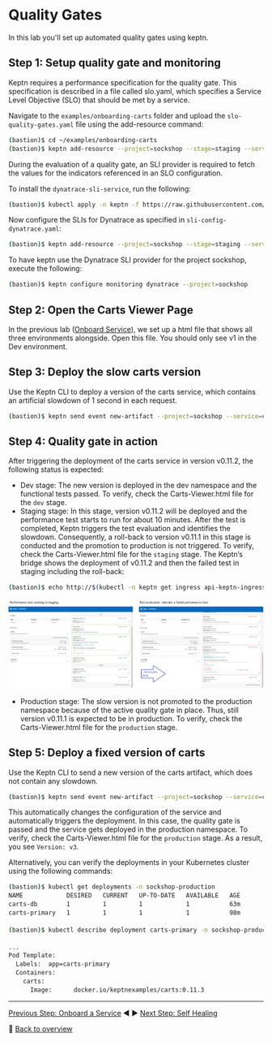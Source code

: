 # Quality Gates

In this lab you'll set up automated quality gates using keptn.

## Step 1: Setup quality gate and monitoring

Keptn requires a performance specification for the quality gate. This specification is described in a file called slo.yaml, which specifies a Service Level Objective (SLO) that should be met by a service.

Navigate to the `examples/onboarding-carts` folder and upload the `slo-quality-gates.yaml` file using the add-resource command:

```bash
(bastion)$ cd ~/examples/onboarding-carts
(bastion)$ keptn add-resource --project=sockshop --stage=staging --service=carts --resource=slo-quality-gates.yaml --resourceUri=slo.yaml
```

During the evaluation of a quality gate, an SLI provider is required to fetch the values for the indicators referenced in an SLO configuration.

To install the `dynatrace-sli-service`, run the following:

```bash
(bastion)$ kubectl apply -n keptn -f https://raw.githubusercontent.com/keptn-contrib/dynatrace-sli-service/0.7.0/deploy/service.yaml
```

Now configure the SLIs for Dynatrace as specified in `sli-config-dynatrace.yaml`:
```bash
(bastion)$ keptn add-resource --project=sockshop --stage=staging --service=carts --resource=sli-config-dynatrace.yaml --resourceUri=dynatrace/sli.yaml
```
To have keptn use the Dynatrace SLI provider for the project sockshop, execute the following:
```bash
(bastion)$ keptn configure monitoring dynatrace --project=sockshop
```

## Step 2: Open the Carts Viewer Page

In the previous lab ([Onboard Service](../03_Onboard_Service)), we set up a html file that shows all three environments alongside. Open this file. You should only see v1 in the Dev environment.

## Step 3: Deploy the slow carts version

Use the Keptn CLI to deploy a version of the carts service, which contains an artificial slowdown of 1 second in each request.
```bash
(bastion)$ keptn send event new-artifact --project=sockshop --service=carts --image=docker.io/keptnexamples/carts --tag=0.11.2
```

## Step 4: Quality gate in action

After triggering the deployment of the carts service in version v0.11.2, the following status is expected:

* Dev stage: The new version is deployed in the dev namespace and the functional tests passed.
To verify, check the Carts-Viewer.html file for the `dev` stage.
* Staging stage: In this stage, version v0.11.2 will be deployed and the performance test starts to run for about 10 minutes. After the test is completed, Keptn triggers the test evaluation and identifies the slowdown. Consequently, a roll-back to version v0.11.1 in this stage is conducted and the promotion to production is not triggered.
To verify, check the Carts-Viewer.html file for the `staging` stage. The Keptn’s bridge shows the deployment of v0.11.2 and then the failed test in staging including the roll-back:

```bash
(bastion)$ echo http://$(kubectl -n keptn get ingress api-keptn-ingress -ojsonpath='{.spec.rules[0].host}')/bridge
```

![quality_gates](../assets/quality_gates.png)

* Production stage: The slow version is not promoted to the production namespace because of the active quality gate in place. Thus, still version v0.11.1 is expected to be in production.
To verify, check the Carts-Viewer.html file for the `production` stage.

## Step 5: Deploy a fixed version of carts

Use the Keptn CLI to send a new version of the carts artifact, which does not contain any slowdown.
```bash
(bastion)$ keptn send event new-artifact --project=sockshop --service=carts --image=docker.io/keptnexamples/carts --tag=0.11.3
```
This automatically changes the configuration of the service and automatically triggers the deployment. In this case, the quality gate is passed and the service gets deployed in the production namespace. To verify, check the Carts-Viewer.html file for the `production` stage. As a result, you see `Version: v3`.

Alternatively, you can verify the deployments in your Kubernetes cluster using the following commands:

```bash
(bastion)$ kubectl get deployments -n sockshop-production
NAME            DESIRED   CURRENT   UP-TO-DATE   AVAILABLE   AGE
carts-db        1         1         1            1           63m
carts-primary   1         1         1            1           98m

(bastion)$ kubectl describe deployment carts-primary -n sockshop-production

...
Pod Template:
  Labels:  app=carts-primary
  Containers:
    carts:
      Image:      docker.io/keptnexamples/carts:0.11.3
```

---

[Previous Step: Onboard a Service](../04_Onboard_Service) :arrow_backward: :arrow_forward: [Next Step: Self Healing](../06_Self_Healing)

:arrow_up_small: [Back to overview](../)
